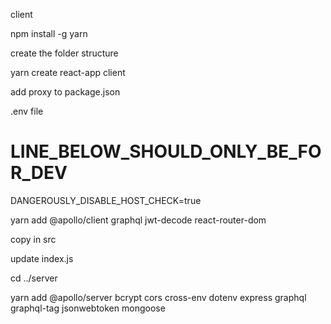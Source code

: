 client

npm install -g yarn

create the folder structure

yarn create react-app client

add proxy to package.json

.env file
# LINE_BELOW_SHOULD_ONLY_BE_FOR_DEV
DANGEROUSLY_DISABLE_HOST_CHECK=true

yarn add @apollo/client graphql jwt-decode react-router-dom

copy in src

update index.js

cd ../server

yarn add @apollo/server bcrypt cors cross-env dotenv express graphql graphql-tag jsonwebtoken mongoose

